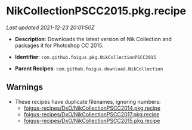 # NikCollectionPSCC2015.pkg.recipe

_Last updated 2021-12-23 20:01:50Z_

- **Description**: Downloads the latest version of Nik Collection and packages it for Photoshop CC 2015.

- **Identifier**: `com.github.foigus.pkg.NikCollectionPSCC2015`

- **Parent Recipes**: `com.github.foigus.download.NikCollection`


## Warnings

- These recipes have duplicate filenames, ignoring numbers:
    - [foigus-recipes/DxO/NikCollectionPSCC2014.pkg.recipe](/autopkg-dupe-tracker/foigus-recipes/DxO/NikCollectionPSCC2014.pkg.recipe)
    - [foigus-recipes/DxO/NikCollectionPSCC2017.pkg.recipe](/autopkg-dupe-tracker/foigus-recipes/DxO/NikCollectionPSCC2017.pkg.recipe)
    - [foigus-recipes/DxO/NikCollectionPSCC2015.pkg.recipe](/autopkg-dupe-tracker/foigus-recipes/DxO/NikCollectionPSCC2015.pkg.recipe)